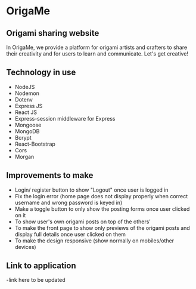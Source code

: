 # OrigaMe

## Origami sharing website

In OrigaMe, we provide a platform for origami artists and crafters to share their creativity and for users to learn and communicate. Let's get creative!

## Technology in use

- NodeJS
- Nodemon
- Dotenv
- Express JS
- React JS
- Express-session middleware for Express
- Mongoose
- MongoDB
- Bcrypt
- React-Bootstrap
- Cors
- Morgan

## Improvements to make

- Login/ register button to show "Logout" once user is logged in
- Fix the login error (home page does not display properly when correct username and wrong password is keyed in)
- Make a toggle button to only show the posting forms once user clicked on it
- To show user's own origami posts on top of the others'
- To make the front page to show only previews of the origami posts and display full details once user clicked on them
- To make the design responsive (show normally on mobiles/other devices)

## Link to application

-link here to be updated
